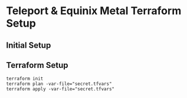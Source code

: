 # Teleport & Equinix Metal Terraform Setup
 

## Initial Setup


## Terraform Setup

```
terraform init
terraform plan -var-file="secret.tfvars"
terraform apply -var-file="secret.tfvars"
```
